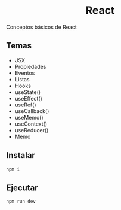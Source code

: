 <h1 align="center">React</h1>

Conceptos básicos de React

## Temas

- JSX
- Propiedades
- Eventos
- Listas
- Hooks
- useState()
- useEffect()
- useRef()
- useCallback()
- useMemo()
- useContext()
- useReducer()
- Memo

## Instalar

```bash
npm i
```

## Ejecutar

```bash
npm run dev
```